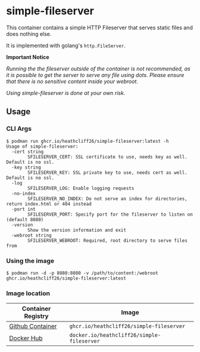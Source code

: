 # simple-fileserver

This container contains a simple HTTP Fileserver that serves static files and does nothing else.

It is implemented with golang's `http.FileServer`.

**Important Notice**

*Running the the fileserver outside of the container is not recommended, as it is possible to get the server to serve any file using dots.*
*Please ensure that there is no sensitive content inside your webroot.*

*Using simple-fileserver is done at your own risk.*

## Usage

### CLI Args
```
$ podman run ghcr.io/heathcliff26/simple-fileserver:latest -h
Usage of simple-fileserver:
  -cert string
        SFILESERVER_CERT: SSL certificate to use, needs key as well. Default is no ssl.
  -key string
        SFILESERVER_KEY: SSL private key to use, needs cert as well. Default is no ssl.
  -log
        SFILESERVER_LOG: Enable logging requests
  -no-index
        SFILESERVER_NO_INDEX: Do not serve an index for directories, return index.html or 404 instead
  -port int
        SFILESERVER_PORT: Specify port for the fileserver to listen on (default 8080)
  -version
        Show the version information and exit
  -webroot string
        SFILESERVER_WEBROOT: Required, root directory to serve files from
```

### Using the image
```
$ podman run -d -p 8080:8080 -v /path/to/content:/webroot ghcr.io/heathcliff26/simple-fileserver:latest
```

### Image location

| Container Registry                                                                                      | Image                                       |
| ------------------------------------------------------------------------------------------------------- | ------------------------------------------- |
| [Github Container](https://github.com/users/heathcliff26/packages/container/package/simple-fileserver) | `ghcr.io/heathcliff26/simple-fileserver`   |
| [Docker Hub](https://hub.docker.com/repository/docker/heathcliff26/simple-fileserver)                  | `docker.io/heathcliff26/simple-fileserver` |
